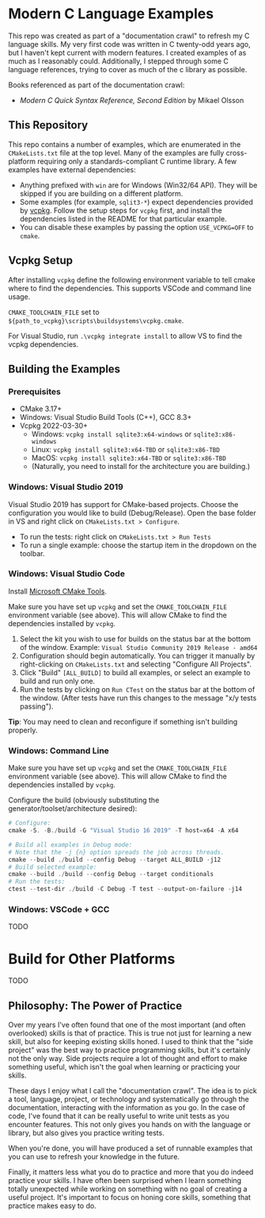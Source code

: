 # Modern C Language Examples

This repo was created as part of a "documentation crawl" to refresh my C language 
skills. My very first code was written in C twenty-odd years ago, but I haven't kept
current with modern features. I created examples of as much as I reasonably could. 
Additionally, I stepped through some C language references, trying to cover as much 
of the c library as possible.

Books referenced as part of the documentation crawl:

- *Modern C Quick Syntax Reference, Second Edition* by Mikael Olsson

## This Repository

This repo contains a number of examples, which are enumerated in the `CMakeLists.txt`
file at the top level. Many of the examples are fully cross-platform requiring only
a standards-compliant C runtime library. A few examples have external dependencies:

- Anything prefixed with `win` are for Windows (Win32/64 API). They will be skipped
  if you are building on a different platform.
- Some examples (for example, `sqlit3-*`) expect dependencies provided by 
  [vcpkg](https://vcpkg.io/en/index.html). Follow the setup steps for `vcpkg` first, 
  and install the dependencies listed in the README for that particular example.
- You can disable these examples by passing the option `USE_VCPKG=OFF` to `cmake`.

## Vcpkg Setup

After installing `vcpkg` define the following environment variable to tell cmake
where to find the dependencies. This supports VSCode and command line usage.

`CMAKE_TOOLCHAIN_FILE` set to `${path_to_vcpkg}\scripts\buildsystems\vcpkg.cmake`.

For Visual Studio, run `.\vcpkg integrate install` to allow VS to find the vcpkg 
dependencies.

## Building the Examples

### Prerequisites
- CMake 3.17+
- Windows: Visual Studio Build Tools (C++), GCC 8.3+
- Vcpkg 2022-03-30+
  - Windows: `vcpkg install sqlite3:x64-windows` or `sqlite3:x86-windows`
  - Linux:   `vcpkg install sqlite3:x64-TBD` or `sqlite3:x86-TBD`
  - MacOS:   `vcpkg install sqlite3:x64-TBD` or `sqlite3:x86-TBD`
  - (Naturally, you need to install for the architecture you are building.)

### Windows: Visual Studio 2019

Visual Studio 2019 has support for CMake-based projects. Choose the configuration you would like to build (Debug/Release). Open the base folder in VS and right click on `CMakeLists.txt > Configure`.

- To run the tests: right click on `CMakeLists.txt > Run Tests`
- To run a single example: choose the startup item in the dropdown on the toolbar.

### Windows: Visual Studio Code

Install [Microsoft CMake Tools](https://marketplace.visualstudio.com/items?itemName=ms-vscode.cmake-tools).

Make sure you have set up `vcpkg` and set the `CMAKE_TOOLCHAIN_FILE` environment variable (see above). This will allow CMake to find the dependencies installed by `vcpkg`.

1. Select the kit you wish to use for builds on the status bar at the bottom of the window. Example: `Visual Studio Community 2019 Release - amd64`
2. Configuration should begin automatically. You can trigger it manually by right-clicking on `CMakeLists.txt` and selecting "Configure All Projects".
3. Click "Build" `[ALL_BUILD]` to build all examples, or select an example to build and run only one.
4. Run the tests by clicking on `Run CTest` on the status bar at the bottom of the window. (After tests have run this changes to the message "x/y tests passing").

**Tip**: You may need to clean and reconfigure if something isn't building properly.

### Windows: Command Line

Make sure you have set up `vcpkg` and set the `CMAKE_TOOLCHAIN_FILE` environment variable (see above). This will allow CMake to find the dependencies installed by `vcpkg`.

Configure the build (obviously substituting the generator/toolset/architecture desired):

```ps1
# Configure:
cmake -S. -B./build -G "Visual Studio 16 2019" -T host=x64 -A x64

# Build all examples in Debug mode:
# Note that the -j {n} option spreads the job across threads.
cmake --build ./build --config Debug --target ALL_BUILD -j12
# Build selected example:
cmake --build ./build --config Debug --target conditionals
# Run the tests:
ctest --test-dir ./build -C Debug -T test --output-on-failure -j14
```

### Windows: VSCode + GCC

TODO

# Build for Other Platforms

TODO

## Philosophy: The Power of Practice

Over my years I've often found that one of the most important (and often overlooked)
skills is that of practice. This is true not just for learning a new skill, but also
for keeping existing skills honed. I used to think that the "side project" was the 
best way to practice programming skills, but it's certainly not the only way. Side
projects require a lot of thought and effort to make something useful, which isn't
the goal when learning or practicing your skills.

These days I enjoy what I call the "documentation crawl". The idea is to pick a
tool, language, project, or technology and systematically go through the documentation,
interacting with the information as you go. In the case of code, I've found that it
can be really useful to write unit tests as you encounter features. This not only
gives you hands on with the language or library, but also gives you practice writing
tests.

When you're done, you will have produced a set of runnable examples that you can use
to refresh your knowledge in the future.

Finally, it matters less what you do to practice and more that you do indeed practice
your skills. I have often been surprised when I learn something totally unexpected
while working on something with no goal of creating a useful project. It's important
to focus on honing core skills, something that practice makes easy to do.